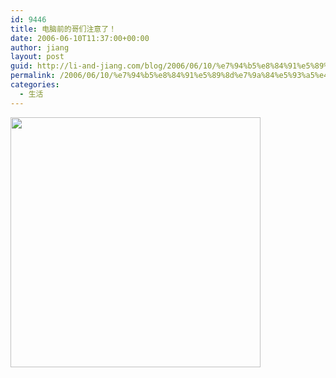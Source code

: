 ```yaml
---
id: 9446
title: 电脑前的哥们注意了！
date: 2006-06-10T11:37:00+00:00
author: jiang
layout: post
guid: http://li-and-jiang.com/blog/2006/06/10/%e7%94%b5%e8%84%91%e5%89%8d%e7%9a%84%e5%93%a5%e4%bb%ac%e6%b3%a8%e6%84%8f%e4%ba%86%ef%bc%81/
permalink: /2006/06/10/%e7%94%b5%e8%84%91%e5%89%8d%e7%9a%84%e5%93%a5%e4%bb%ac%e6%b3%a8%e6%84%8f%e4%ba%86%ef%bc%81/
categories:
  - 生活
---
```

<div>
  <img style="width:400px;height:400px" src="http://tk.files.storage.msn.com/x1pnp_rgmi5o53rI8F1PyBh4B94dBR109J5b-QephxuG-ih1x7GlreOqUGh9hIB2BRwY0fQtGn4UEC60eHPri4Ie5qHsESPY-mQbxiFEkkL9YYLlvOI9CNuyTgl-EZQV_s6Sc8h-bzPPN0" />
</div>